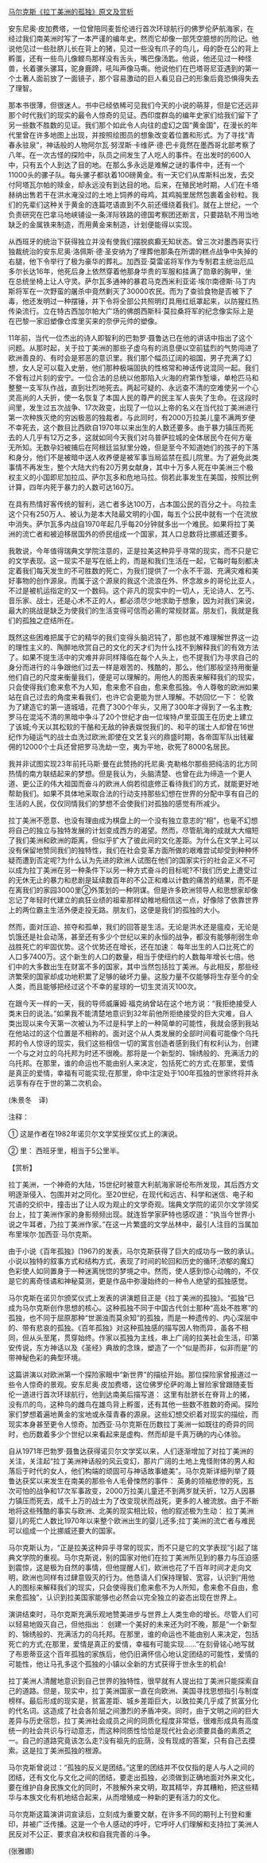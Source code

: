 [马尔克斯《拉丁美洲的孤独》原文及赏析](https://www.vrrw.net/wx/12349.html)

安东尼奥·皮加费塔，一位曾陪同麦哲伦进行首次环球航行的佛罗伦萨航海家，在经过我们南美洲时写了一本严谨的编年史。然而它却像一部凭空臆想的历险记。他说他见过一些肚脐儿长在背上的猪，见过一些没有爪子的鸟儿，母的卧在公的背上孵蛋，还有一些鸟儿像鲣鸟那样没有舌头，嘴巴像汤匙。他说，他还见过一种怪兽，长着骡头骡耳，驼身鹿蹄，吼叫声像马嘶。他说他们在巴塔哥尼亚遇到的第一个土著人面前放了一面镜子，那个容易激动的巨人看见自己的形象后竟恐惧得失去了理智。

那本书很薄，但很迷人。书中已经依稀可见我们今天的小说的萌芽，但是它还远非那个时代我们的现实的最令人惊奇的见证。西印度群岛的编年史家们给我们留下了另一些数不胜数的见证。我们那个如此令人向往的虚幻之国“黄金国”，在漫长的年代里曾在许多地图上出现，并按照绘图员的想象改变着位置和形式。为了寻找“青春永驻泉”，神话般的人物阿尔瓦·努涅斯·卡维萨·德·巴卡竟然在墨西哥北部考察了八年。在一次古怪的探险中，队员之间发生了人吃人的事件。在出发时的600人中，只有五个人到达了目的地。在那么多永远是难解之谜的事件中，还有一个11000头的骡子队。每头骡子都驮着100磅黄金。有一天它们从库斯科出发，去交付阿塔瓦尔帕的赎金，却永远没有到达目的地。后来，在殖民地时期，人们在卡塔赫纳出售若干在洪水淹没过的土地上饲养的母鸡，其鸡肫里居然包裹着金砂粒。我们的先辈们这种关于黄金的连篇呓语直到不久前还缠绕着我们。就在上世纪，一个负责研究在巴拿马地峡铺设一条洋际铁路的德国考察团还断言，只要路轨不用当地缺乏的金属铁来制造，而用黄金来制造，计划便能得以实现。

从西班牙的统治下获得独立并没有使我们摆脱疯癫无知状态。曾三次对墨西哥实行独裁统治的安东尼奥·洛佩斯·德·圣安纳为了埋葬他那条在所谓的糕点战争中失掉的右腿，他下令举行了极为豪华的葬礼。加西亚·莫雷诺将军作为专制君主统治厄瓜多尔长达16年，他死后身上依然穿着他那身华贵的军服和挂满了勋章的胸甲，坐在总统坐椅上让人守灵。萨尔瓦多通神的暴君马克西米利亚诺·埃尔南德斯·马丁内斯将军在一次野蛮的屠杀中竟然剿灭了30000农民。而为了查验食物是否被下了毒，他还发明过一种摆锤，并下令将全部公共照明灯具用红纸罩起来，以防猩红热传染流行。立在特古西加尔帕大广场的佛朗西斯科·莫拉桑将军的纪念像实际上是在巴黎一家旧塑像仓库里买来的奈伊元帅的塑像。



11年前，当代一位杰出的诗人即智利的巴勃罗·聂鲁达已在他的讲话中指出了这个问题。从那时起，关于拉丁美洲的那些子虚乌有的消息便以空前猛烈的气势闯进了欧洲善良的、有时会是邪恶的意识里。我们那个幅员辽阔的祖国，男子充满了幻想，女人足可以载入史册，他们那种极端固执的性格常和神话传说混同一起。我们不曾有过片刻的安宁。一位合法的总统以他那陷入火海的府第作堑壕，单枪匹马和整整一支军队作战，直到壮烈地死去。两起可疑的、永远查不清的空难使另一个心灵高尚的人夭折，使一名恢复了本国人民的尊严的民主军人丧失了生命。在这段时间里，发生过五次战争、17次政变，出现了一位以上帝的名义在当代拉丁美洲进行第一次种族灭绝的穷凶极恶的独裁者。与此同时，有2000万拉美儿童不满两岁便不幸死去，这个数目比西欧自1970年以来出生的人数还要多。由于暴力镇压而死去的人几乎有12万之多，这就如同今天我们对乌普萨拉城的全体居民今在何方毫无所知。无数孕妇被捕后在阿根廷监狱里分娩，但是至今不知道她们的孩子的下落和身分，他们不是被暗中送人收养便是被军事当局监禁在孤儿院里。为了避免此类事情不再发生，整个大陆大约有20万男女献身，其中十万多人死在中美洲三个极权主义的小国即尼加拉瓜、萨尔瓦多和危地马拉。倘若此事发生在美国，按照比例计算，四年内死于暴力的人数可达160万。

在具有热情好客传统的智利，逃亡者多达100万，占本国公民的百分之十。乌拉圭这个只有250万人、被认为是本大陆最文明的小国，每五个公民中就有一个在流放中消失。萨尔瓦多内战自1970年起几乎每20分钟就多出一个难民。如果将拉丁美洲的流亡者和被迫移居国外的侨民组成一个国家，其人口总数将比挪威还要多。

我敢说，今年值得瑞典文学院注意的，正是拉美这种异乎寻常的现实，而不只是它的文学表现。这一现实不是写在纸上的，而是和我们生活在一起，它每时每刻都决定着我们每天发生的不可胜数的死亡，为我们提供了一个永不干涸、充满灾难和美好事物的创作源泉。而属于这个源泉的我这个流浪在外、怀念故乡的哥伦比亚人，不过是被机运指定的又一个数码。这个非凡的现实中的一切人，无论诗人、乞丐、音乐家、战士，还是心术不正的人，都必须尽少地求助于想象，因为对我们来说，最大的挑战是缺乏为使我们的生活变得可信而必需的常规财富。朋友们，我就是我们的孤独之症结所在。

既然这些困难把属于它的精华的我们变得头脑迟钝了，那也就不难理解世界这一边的理性主义的、陶醉地欣赏自己的文化的天才们为什么找不到解释我们的有效方法了。如果不提生活中的灾难并非同样降临在每个人头上，也不提我们为寻求自己的身分而进行的斗争跟他们过去一样是艰苦的、残酷的，那么，他们那般坚持用衡量他们自己的尺度来衡量我们，便是可以理解的。用他人的图表来解释我们的现实，只会使得我们愈来愈不为人知，愈来愈不自由，愈来愈孤独。令人尊敬的欧洲如果站在自己过去的角度来看我们，也许它会更能为世人理解。不妨回忆一下： 伦敦为了建造它的第一道城墙，花费了300个年头，又用了300年才得到了一名主教;罗马在混沌不清的黑暗中争斗了20个世纪才由一位埃特卢里亚国王在历史上建立了该城;今天以其松软的干酪和无敌的钟表娱悦我们的、和平的瑞士人却曾在16世纪作为碰运气的战士血洗过欧洲;即使在文艺复兴的鼎盛时期，各帝国军队出钱雇佣的12000个士兵还曾把罗马洗劫一空，夷为平地，砍死了8000名居民。

我并非试图实现23年前托马斯·曼在此赞扬的托尼奥·克勒格尔那些把纯洁的北方同热情的南方联结起来的梦想。但是我认为，头脑清楚、也曾在此为缔造一个更人道、更公正的伟大祖国而奋斗的欧洲人倘若彻底修正看待我们的方式，就能更好地帮助我们。如果不具体地采取合法的行动支持那些幻想在世界的分配中享有自己的生活的人民，仅仅同情我们的梦想不会使我们对孤独的感觉有所减少。

拉丁美洲不愿意、也没有理由成为棋盘上的一个没有独立意志的“相”，也毫不幻想将自己的独立与独特发展的计划变成西方的渴望。然而，尽管航海的成就大大缩短了我们美洲和欧洲的距离，但似乎扩大了彼此间的文化差距。为什么在文学上可以没有保留地赞同我们的独特性，我们在社会变革方面所做的艰难尝试却受到种种怀疑而遭到否定呢?为什么认为先进的欧洲人试图在他们的国家实行的社会正义不可以成为拉丁美洲在另一种条件下以另一种方式奋斗的目标呢?不!我们历史上遭受过的无休无止的暴力和悲剧是延续数百年的不公正和难以计数的痛苦的结果，而不是在离我们的家园3000里②外策划的一种阴谋。但是许多欧洲领导人和思想家却像忘记了年轻时代建立的疯狂业绩的祖辈那样幼稚地相信这一点，好像除了依靠世界上的两位霸主生活外便走投无路。朋友们，这便是我们的孤独的大小。

然而，面对压迫、掠夺和孤单，我们的回答是生活。无论是洪水还是瘟疫，无论是饥饿还是社会动荡，甚至还有多少个世纪以来的永恒的战争，都没有能够削弱生命战胜死亡的牢固优势。这个优势还在增长，还在加速： 每年出生的人口比死亡的人口多7400万。这个新生的人口的数量，相当于使纽约的人数每年增长七倍。他们中的大多数出生在财富不多的国家，其中当然包括拉丁美洲。与此相反，那些经济繁荣的国家却成功地积累了足够的破坏力量。这股力量不仅能够将生存至今的全人类，而且能够把经过这个不幸的星球的一切生灵消灭100次。

在跟今天一样的一天，我的导师威廉姆·福克纳曾站在这个地方说：“我拒绝接受人类末日的说法。”如果我不能清楚地意识到32年前他所拒绝接受的巨大灾难，自人类出现以来今天第一次被认为不过是科学上的一种简单的可能性，我就会感到我站在他站过的这个位置是不相称的。面对这个从人类发展的全部时间看可能像个乌托邦的令人惊讶的现实，我们这些相信一切的寓言创造者感到我们有权利认为，创建一个与之对立的乌托邦为时还不很晚。那将是一个新型的、锦绣般的、充满活力的乌托邦。在那里，谁的命运也不能由别人来决定，包括死亡的方式;在那里，爱情是真正的爱情，幸福有可能实现;在那里，命中注定处于100年孤独的世家终将并永远享有存在于世的第二次机会。

(朱景冬　译)

注释：

① 这是作者在1982年诺贝尔文学奖授奖仪式上的演说。

② 里： 西班牙里，相当于5公里半。

【赏析】

拉丁美洲，一个神奇的大陆，15世纪时被意大利航海家哥伦布所发现，其后西方文明逐渐侵入、包围并对之同化。至20世纪，在现代和远古、科学和迷信、电子和咒语的交织中，撞击出了让人叹为观止的文学奇观。瑞典文学院的诺贝尔文学领奖台上，拉丁美洲作家的身影频频出现。就连哲学家萨特也感叹道：“执当今世界小说之牛耳者，乃拉丁美洲作家。”在这一片繁盛的文学丛林中，最引人注目的当属加布里埃尔·加西亚·马尔克斯。

由于小说《百年孤独》(1967)的发表，马尔克斯获得了巨大的成功与一致的承认。小说以独特的叙事方式和结构方式，表现了时间的轮回和历史的循环;浓郁的魔幻色彩使人如同置身于一种迷离恍惚的梦境之中。然而，使人感到惊心动魄的，不仅是它的离奇怪谲和神秘莫测，更是作品中弥漫始终的一种令人绝望的孤独感觉。

马尔克斯在诺贝尔颁奖仪式上发表的讲演题目正是《拉丁美洲的孤独》。“孤独”已成为马尔克斯创作思想的核心。这种孤独不同于中国古代剑士那种“高处不胜寒”的孤独，也不同于屈原那种“世溷浊而莫余知”的孤独，而是一种遗传的、内心深层中的、带有悲哀的孤独。《百年孤独》对这种孤独感的描写因人物而异，虽各不相同，但从头至尾，贯穿始终。作家以孤独为主线，串上广阔的拉美社会生活，印第安传说，东方神话以及《圣经》典故的念珠，塑造了一个“似是而非，似非而是”的带神秘色彩的典型环境。

这篇讲演以对欧洲第一个探险家眼中“新世界”的描绘开始。那位探险家曾报道过一些令人惊奇的景观。安东尼奥·皮加费塔，这位佛罗伦萨的海上冒险家曾跟随麦哲伦一道进行首次环球航行，他到达南美后描写道： 这里有肚脐长在脊背上的猪，没有爪的鸟，这种鸟的雌鸟在雄鸟背上孵蛋，还有其他一些数不胜数的奇闻。探险家们梦想着遍地黄金的宝地或永葆青春的源泉。这些幻想交织着对现实的描绘，而现实本身甚至更令人惊奇。加西亚·马尔克斯在历数拉丁美洲一如既往的奇异的同时，也历数着多少个世纪以来看起来是虚构、然而却是千真万确的内心体验。

自从1971年巴勃罗·聂鲁达获得诺贝尔文学奖以来，人们逐渐增加了对拉丁美洲的关注，关注起“拉丁美洲神话般的风云变幻，那片广阔的土地上鬼怪附体的男人和落后于时代的女人，他们构端的顽固可与神话故事媲美”。马尔克斯详细列举了聂鲁达获奖以来发生在南美的那些令人毛骨悚然的事件： 英勇的领袖悲惨的死，五次可怕的战争和17次军事政变，2000万拉美儿童还不到两岁就夭折，12万人因暴力镇压而死去，成千上万的战士为了改变现状而战死，更多的人被流放。由于不断地将这些残酷的事实与欧洲、北美的现实相比较，他的叙述极为生动： 拉丁美洲婴儿的死亡人数比1970年以来整个欧洲出生的婴儿还多;拉丁美洲的流亡者与难民可以组成一个比挪威还要大的国家。

马尔克斯认为，“正是拉美这种异乎寻常的现实，而不只是它的文学表现”引起了瑞典文学院的重视。马尔克斯说，别的国家对他们在拉丁美洲所见到的暴力与压迫感到震惊，这是极为自然的事情，但他提醒人们，欧洲也花了千百年时间才走向文明，欧洲也同样有过肆意毁灭的行为。他恳请人们保持理智、宽容，认识到“用他人的图标来解释我们的现实，只会使得我们愈来愈不为人所知，愈来愈不自由，愈来愈孤独”，认识到拉美国家能够也必然会以完全独立的姿态出现在世界上。

演讲结束时，马尔克斯充满乐观地赞美进步与世界上人类生命的增长。尽管人们可以轻易地毁灭自己，但他指出： 创建一个美好的未来还为时不晚，那是“一个新型的、锦绣般的、充满活力的乌托邦。在那里，谁的命运也不能由别人来决定，包括死亡的方式;在那里，爱情是真正的爱情，幸福有可能实现……”在刻骨铭心地写就了布恩蒂亚这个百年孤独的家族后，他仍旧满怀信心地认定团结的可能性，爱情的可能性，他让马孔多这个孤独的小镇以全新的方式获得于世永生的机会!

拉丁美洲人清醒地意识到自己世界的独特性，很早就有人提出拉丁美洲只能探索自己的道路。但是，现实中，拉丁美洲国家一直在向欧洲、美国寻找思想指引与制度榜样。最后形成的现实是，贫富差距、城乡差距巨大，以致拉美几乎成了贫富分化的代名词。这造成了社会各阶层之间激烈的矛盾冲突。同时，由于文明之间的巨大差异与历史宿怨，拉丁美洲社会成员之间的同质化程度非常低，很难形成具有高度统一的社会共识与行动意志，而这种同质性恰恰是现代社会必须要具备的素质之一。自己的道路究竟该怎么走?没有祖先的庇荫，没有现成的答案，只有自己去摸索。这是拉丁美洲孤独的根源。

马尔克斯曾说过：“孤独的反义是团结。”这里的团结并不仅仅指的是人与人之间的团结，还有文化与文化之间的团结，要走出孤独，必须做到正确地面对外来文化，要在维护自身民族文化的同时，不肢解外来文明，取其精华，弃其糟粕，把这些精华与本族文化有机地结合起来，从而增殖成一种新的更有活力的文化。

马尔克斯这篇演讲词宣读后，立刻成为重要文献，在许多不同的期刊上刊登和重印，并被广泛传播。这是一个令人感动的呼吁，它呼吁人们理解和支持拉丁美洲人民反对不公正、要求自决权和自我完善的斗争。

(张雅娜)

